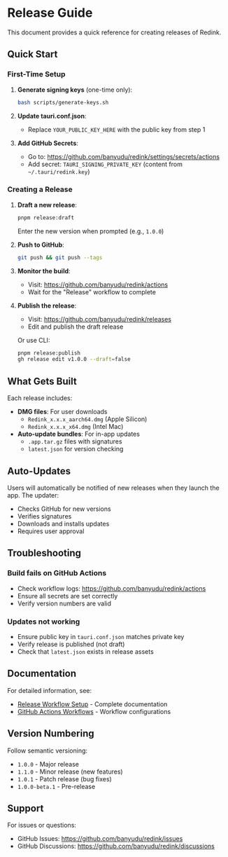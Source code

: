# Release Guide

This document provides a quick reference for creating releases of Redink.

## Quick Start

### First-Time Setup

1. **Generate signing keys** (one-time only):
   ```bash
   bash scripts/generate-keys.sh
   ```

2. **Update tauri.conf.json**:
   - Replace `YOUR_PUBLIC_KEY_HERE` with the public key from step 1

3. **Add GitHub Secrets**:
   - Go to: https://github.com/banyudu/redink/settings/secrets/actions
   - Add secret: `TAURI_SIGNING_PRIVATE_KEY` (content from `~/.tauri/redink.key`)

### Creating a Release

1. **Draft a new release**:
   ```bash
   pnpm release:draft
   ```
   Enter the new version when prompted (e.g., `1.0.0`)

2. **Push to GitHub**:
   ```bash
   git push && git push --tags
   ```

3. **Monitor the build**:
   - Visit: https://github.com/banyudu/redink/actions
   - Wait for the "Release" workflow to complete

4. **Publish the release**:
   - Visit: https://github.com/banyudu/redink/releases
   - Edit and publish the draft release

   Or use CLI:
   ```bash
   pnpm release:publish
   gh release edit v1.0.0 --draft=false
   ```

## What Gets Built

Each release includes:
- **DMG files**: For user downloads
  - `Redink_x.x.x_aarch64.dmg` (Apple Silicon)
  - `Redink_x.x.x_x64.dmg` (Intel Mac)
- **Auto-update bundles**: For in-app updates
  - `.app.tar.gz` files with signatures
  - `latest.json` for version checking

## Auto-Updates

Users will automatically be notified of new releases when they launch the app. The updater:
- Checks GitHub for new versions
- Verifies signatures
- Downloads and installs updates
- Requires user approval

## Troubleshooting

### Build fails on GitHub Actions
- Check workflow logs: https://github.com/banyudu/redink/actions
- Ensure all secrets are set correctly
- Verify version numbers are valid

### Updates not working
- Ensure public key in `tauri.conf.json` matches private key
- Verify release is published (not draft)
- Check that `latest.json` exists in release assets

## Documentation

For detailed information, see:
- [Release Workflow Setup](.cursor/plans/release-workflow-setup.md) - Complete documentation
- [GitHub Actions Workflows](.github/workflows/) - Workflow configurations

## Version Numbering

Follow semantic versioning:
- `1.0.0` - Major release
- `1.1.0` - Minor release (new features)
- `1.0.1` - Patch release (bug fixes)
- `1.0.0-beta.1` - Pre-release

## Support

For issues or questions:
- GitHub Issues: https://github.com/banyudu/redink/issues
- GitHub Discussions: https://github.com/banyudu/redink/discussions

